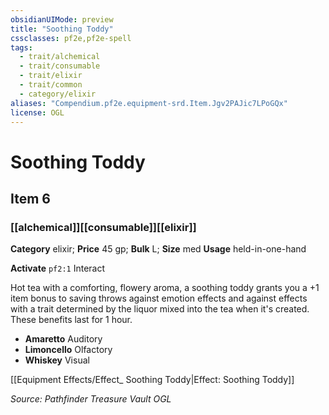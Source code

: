 ```yaml
---
obsidianUIMode: preview
title: "Soothing Toddy"
cssclasses: pf2e,pf2e-spell
tags:
  - trait/alchemical
  - trait/consumable
  - trait/elixir
  - trait/common
  - category/elixir
aliases: "Compendium.pf2e.equipment-srd.Item.Jgv2PAJic7LPoGQx"
license: OGL
---
```

# Soothing Toddy
## Item 6
### [[alchemical]][[consumable]][[elixir]]

**Category** elixir; 
**Price** 45 gp; 
**Bulk** L; **Size** med
**Usage** held-in-one-hand

**Activate** `pf2:1` Interact

Hot tea with a comforting, flowery aroma, a soothing toddy grants you a +1 item bonus to saving throws against emotion effects and against effects with a trait determined by the liquor mixed into the tea when it's created. These benefits last for 1 hour.

*   **Amaretto** Auditory
*   **Limoncello** Olfactory
*   **Whiskey** Visual

[[Equipment Effects/Effect_ Soothing Toddy|Effect: Soothing Toddy]]

*Source: Pathfinder Treasure Vault*
*OGL*